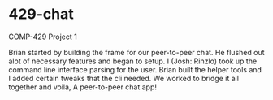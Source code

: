 # 429-chat
COMP-429 Project 1

Brian started by building the frame for our peer-to-peer chat. He flushed out alot of necessary features and began to setup. I (Josh: Rinzlo) took up the command line interface parsing for the user. Brian built the helper tools and I added certain tweaks that the cli needed. We worked to bridge it all together and voila, A peer-to-peer chat app!